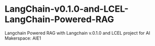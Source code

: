 # LangChain-v0.1.0-and-LCEL-LangChain-Powered-RAG
Langchain Powered RAG with Langchain v.0.1.0 and LCEL project for AI Makerspace: AIE1
